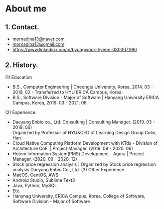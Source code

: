 # About me

## 1. Contact.

- mornadina13@naver.com
- mornadina13@gmail.com
- https://www.linkedin.com/in/byungwook-hyeon-080307199/


## 2. History.
(1) Education
- B.S., Computer Engineering | Cheongju University, Korea, 2014. 03 - 2019. 02 - Transferred to HYU ERICA Campus, Korea.
- B.S., Software Division - Major of Software | Hanyang University ERICA Campus, Korea, 2019. 03 - 2021. 08.

(2) Experience.
- Daeyang Enbio co., Ltd. Consulting | Consulting Manager. (2019. 03 - 2019. 06)
<br>Organized by Professor of HYU&CEO of Learning Design Group Colin, Han.
- Cloud Native Computing Platform Development with KTds - Division of Architecture CoE. | Project Manager. (2019. 09 - 2020. 06)
- Hotem Information System(PMS) Development - Agora | Project Manager. (2020. 09 - 2020. 12)
- Stock price regression analysis | Organized by 
Stock price regression analysis
Daeyang Enbio Co., Ltd.
(3) Other Experience.
- MacOS, CentOS, AWS
- Android Studio, Sublime Text3
- Java, Python, MySQL
- Etc.
- Hanynag University, ERICA Campus, Korea.
College of Software, Software Division - Major of Software
